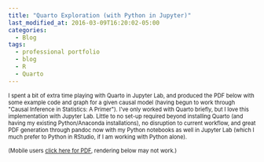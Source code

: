 ```yaml
---
title: "Quarto Exploration (with Python in Jupyter)"
last_modified_at: 2016-03-09T16:20:02-05:00
categories:
  - Blog
tags:
  - professional portfolio
  - blog
  - R
  - Quarto
---
```



<p>
<span style="font-size:0.8em">
I spent a bit of extra time playing with Quarto in Jupyter Lab, and produced the PDF below with some example code and graph for a given causal model (having begun to work through "Causal Inference in Statistics: A Primer"). I've only worked with Quarto briefly, but I love this implementation with Jupyter Lab. Little to no set-up required beyond installing Quarto (and having my existing Python/Anaconda installations), no disruption to current workflow, and great PDF generation through pandoc now with my Python notebooks as well in Jupyter Lab (which I much prefer to Python in RStudio, if I am working with Python alone). 
</span>
</p>


<p>
<span style="font-size:0.8em">
(Mobile users <a href="{{ site.url }}{{ site.baseurl }}/assets/pdfs/Working_Notebook_2022_DEC26.pdf">click here for PDF</a>, rendering below may not work.)
</span>
</p>

<object data="{{ site.url }}{{ site.baseurl }}/assets/pdfs/Working_Notebook_2022_DEC26.pdf" width="2000" height="2000" type="application/pdf"></object>
